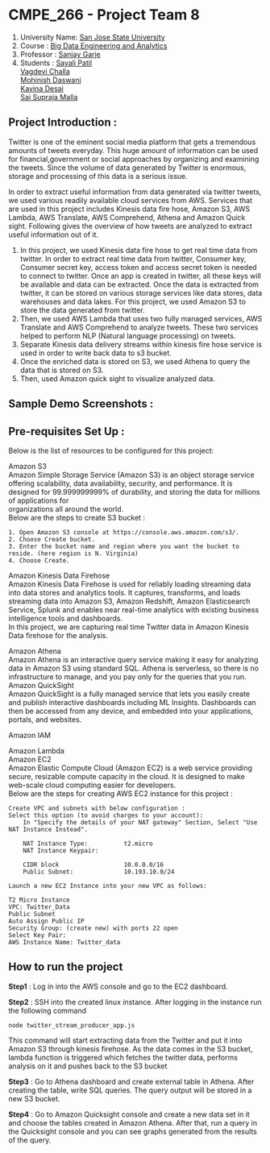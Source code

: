 # CMPE_266 - Project Team 8

1. University Name: [San Jose State University](http://www.sjsu.edu/)
2. Course         : [Big Data Engineering and Analytics](http://info.sjsu.edu/web-dbgen/catalog/courses/CMPE266.html)
3. Professor      : [Sanjay Garje](https://www.linkedin.com/in/sanjaygarje/)
4. Students       : [Sayali Patil](https://www.linkedin.com/in/sayali-patil-7b041078/) <br/>
			[Vagdevi Challa](https://www.linkedin.com/in/vagdevi-challa-bbb46161/) <br/>
		    	[Mohinish Daswani](https://www.linkedin.com/in/mohinish-daswani-0318a6110/) <br/>
			[Kavina Desai](https://www.linkedin.com/in/kavina-desai)<br/>
			[Sai Supraja Malla](https://www.linkedin.com/in/saisuprajamalla/) <br/>
        

	            

## Project Introduction :

Twitter is one of the eminent social media platform that gets a tremendous amounts of tweets everyday. This huge amount of information can be used for financial,government or social approaches by organizing and examining the tweets. Since the volume of data generated by Twitter is enormous, storage and processing of this data is a serious issue.

In order to extract useful information from data generated via twitter tweets, we used
various readily available cloud services from AWS. Services that are used in this project includes
Kinesis data fire hose, Amazon S3, AWS Lambda, AWS Translate, AWS Comprehend, Athena
and Amazon Quick sight. Following gives the overview of how tweets are analyzed to extract
useful information out of it.

1) In this project, we used Kinesis data fire hose to get real time data from twitter. In
order to extract real time data from twitter, Consumer key, Consumer secret key, access
token and access secret token is needed to connect to twitter. Once an app is created in
twitter, all these keys will be available and data can be extracted. Once the data is
extracted from twitter, it can be stored on various storage services like data stores, data
warehouses and data lakes. For this project, we used Amazon S3 to store the data generated from twitter.
2) Then, we used AWS Lambda that uses two fully managed services, AWS Translate
and AWS Comprehend to analyze tweets. These two services helped to perform NLP
(Natural language processing) on tweets.
3) Separate Kinesis data delivery streams within kinesis fire hose service is used in order to write back data to s3 bucket.
4) Once the enriched data is stored on S3, we used Athena to query the data that is
stored on S3.
5) Then, used Amazon quick sight to visualize analyzed data.

## Sample Demo Screenshots : 

## Pre-requisites Set Up :

Below is the list of resources to be configured for this project:

  Amazon S3 <br/>
  Amazon Simple Storage Service (Amazon S3) is an object storage service offering scalability, data availability, security,    	 and performance. It is designed for 99.999999999% of durability, and storing the data for millions of applications for      
  organizations all around the world. <br/> Below are the steps to create S3 bucket : <br/> 
  	
	1. Open Amazon S3 console at https://console.aws.amazon.com/s3/.
	2. Choose Create bucket.
	3. Enter the bucket name and region where you want the bucket to reside. (here region is N. Virginia)
	4. Choose Create. 
	
	
 
  Amazon Kinesis Data Firehose <br/>
  Amazon Kinesis Data Firehose is used for reliably loading streaming data into data stores and analytics tools. It captures, 	transforms, and loads streaming data into Amazon S3, Amazon Redshift, Amazon Elasticsearch Service, Splunk and enables near   real-time analytics with existing business intelligence tools and dashboards. <br/>
  In this project, we are capturing real time Twitter data in Amazon Kinesis Data firehose for the analysis.<br/>
  
  
  Amazon Athena <br/>
  Amazon Athena is an interactive query service making it easy for analyzing data in Amazon S3 using standard SQL. Athena is     serverless, so there is no infrastructure to manage, and you pay only for the queries that you run. <br/>
  Amazon QuickSight <br/>
  Amazon QuickSight is a fully managed service that lets you easily create and publish interactive dashboards including ML     	 Insights. Dashboards can then be accessed from any device, and embedded into your applications, portals, and websites. <br/>
  

  Amazon IAM <br/>
  
  
  Amazon Lambda <br/>
  Amazon EC2 <br/>
  Amazon Elastic Compute Cloud (Amazon EC2) is a web service providing secure, resizable compute capacity in the cloud. It is 	designed to make web-scale cloud computing easier for developers. <br/>
  Below are the steps for creating AWS EC2 instance for this project : <br/>
  
  	Create VPC and subnets with below configuration :
	Select this option (to avoid charges to your account):
    	In "Specify the details of your NAT gateway" Section, Select "Use NAT Instance Instead".  
	
	    NAT Instance Type:          t2.micro
	    NAT Instance Keypair:       

	    CIDR block                  10.0.0.0/16 
	    Public Subnet:              10.193.10.0/24
 	
	Launch a new EC2 Instance into your new VPC as follows:

	T2 Micro Instance
	VPC: Twitter_Data
	Public Subnet
	Auto Assign Public IP
	Security Group: (create new) with ports 22 open
	Select Key Pair: 
	AWS Instance Name: Twitter_data

 

## How to run the project

**Step1** : Log in into the AWS console and go to the EC2 dashboard.

**Step2** : SSH into the created linux instance. After logging in the instance run the following command
```
node twitter_stream_producer_app.js
```
This command will start extracting data from the Twitter and put it into Amazon S3 through kinesis firehose. As the data comes in the S3 bucket, lambda function is triggered which fetches the twitter data, performs analysis on it and pushes back to the S3 bucket

**Step3** : Go to Athena dashboard and create external table in Athena. After creating the table, write SQL queries. The query output will be stored in a new S3 bucket.

**Step4** : Go to Amazon Quicksight console and create a new data set in it and choose the tables created in Amazon Athena. After that, run a query in the Quicksight console and you can see graphs generated from the results of the query.


